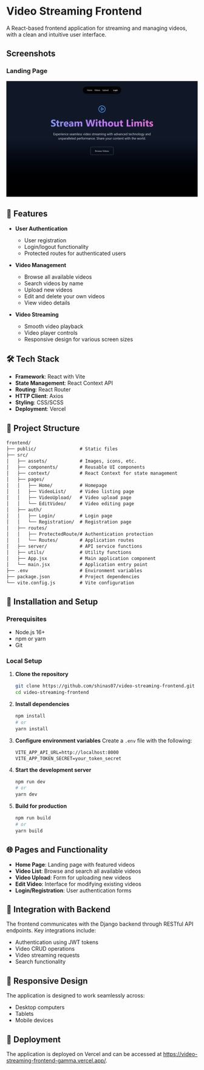 # Video Streaming Frontend

A React-based frontend application for streaming and managing videos, with a clean and intuitive user interface.
## Screenshots

### Landing Page
![Landing Page](assets/home_page.png)

## 🎯 Features

- **User Authentication**
  - User registration
  - Login/logout functionality
  - Protected routes for authenticated users

- **Video Management**
  - Browse all available videos
  - Search videos by name
  - Upload new videos
  - Edit and delete your own videos
  - View video details

- **Video Streaming**
  - Smooth video playback
  - Video player controls
  - Responsive design for various screen sizes

## 🛠️ Tech Stack

- **Framework**: React with Vite
- **State Management**: React Context API
- **Routing**: React Router
- **HTTP Client**: Axios
- **Styling**: CSS/SCSS
- **Deployment**: Vercel

## 📁 Project Structure

```
frontend/
├── public/                # Static files
├── src/
│   ├── assets/            # Images, icons, etc.
│   ├── components/        # Reusable UI components
│   ├── context/           # React Context for state management
│   ├── pages/
│   │   ├── Home/          # Homepage
│   │   ├── VideoList/     # Video listing page
│   │   ├── VideoUpload/   # Video upload page
│   │   └── EditVideo/     # Video editing page
│   ├── auth/
│   │   ├── Login/         # Login page
│   │   └── Registration/  # Registration page
│   ├── routes/
│   │   ├── ProtectedRoute/# Authentication protection
│   │   └── Routes/        # Application routes
│   ├── server/            # API service functions
│   ├── utils/             # Utility functions
│   ├── App.jsx            # Main application component
│   └── main.jsx           # Application entry point
├── .env                   # Environment variables
├── package.json           # Project dependencies
└── vite.config.js         # Vite configuration
```

## 🚀 Installation and Setup

### Prerequisites
- Node.js 16+
- npm or yarn
- Git

### Local Setup

1. **Clone the repository**
   ```bash
   git clone https://github.com/shinas07/video-streaming-frontend.git
   cd video-streaming-frontend
   ```

2. **Install dependencies**
   ```bash
   npm install
   # or
   yarn install
   ```

3. **Configure environment variables**
   Create a `.env` file with the following:
   ```
   VITE_APP_API_URL=http://localhost:8000
   VITE_APP_TOKEN_SECRET=your_token_secret
   ```

4. **Start the development server**
   ```bash
   npm run dev
   # or
   yarn dev
   ```

5. **Build for production**
   ```bash
   npm run build
   # or
   yarn build
   ```

## 🌐 Pages and Functionality

- **Home Page**: Landing page with featured videos
- **Video List**: Browse and search all available videos
- **Video Upload**: Form for uploading new videos
- **Edit Video**: Interface for modifying existing videos
- **Login/Registration**: User authentication forms

## 🔄 Integration with Backend

The frontend communicates with the Django backend through RESTful API endpoints. Key integrations include:

- Authentication using JWT tokens
- Video CRUD operations
- Video streaming requests
- Search functionality

## 📱 Responsive Design

The application is designed to work seamlessly across:
- Desktop computers
- Tablets
- Mobile devices

## 🚢 Deployment

The application is deployed on Vercel and can be accessed at https://video-streaming-frontend-gamma.vercel.app/.

